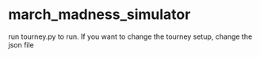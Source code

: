 # march_madness_simulator
run tourney.py to run. If you want to change the tourney setup, change the json file
